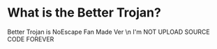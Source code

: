 # What is the Better Trojan?

Better Trojan is NoEscape Fan Made Ver \n
I'm NOT UPLOAD SOURCE CODE FOREVER

